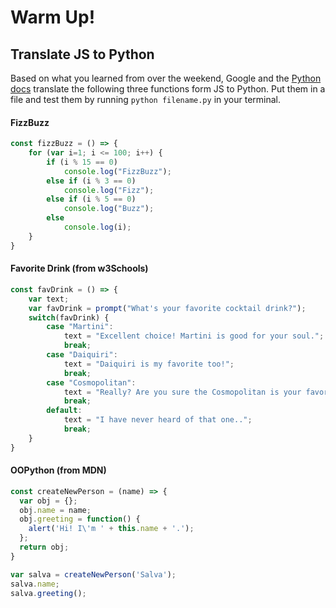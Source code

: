 # Warm Up!

## Translate JS to Python

Based on what you learned from over the weekend, Google and the [Python docs](https://docs.python.org/3/) translate the following three functions form JS to Python. Put them in a file and test them by running `python filename.py` in your terminal. 

#### FizzBuzz

```js
const fizzBuzz = () => {
	for (var i=1; i <= 100; i++) {
	    if (i % 15 == 0)
	        console.log("FizzBuzz");
	    else if (i % 3 == 0)
	        console.log("Fizz");
	    else if (i % 5 == 0)
	        console.log("Buzz");
	    else
	        console.log(i);
	}
}
```


#### Favorite Drink (from w3Schools)

```js
const favDrink = () => {
	var text;
	var favDrink = prompt("What's your favorite cocktail drink?");
	switch(favDrink) {
	    case "Martini":
	        text = "Excellent choice! Martini is good for your soul.";
	        break;
	    case "Daiquiri":
	        text = "Daiquiri is my favorite too!";
	        break;
	    case "Cosmopolitan":
	        text = "Really? Are you sure the Cosmopolitan is your favorite?";
	        break;
	    default:
	        text = "I have never heard of that one..";
	        break;
	}
}
```

#### OOPython (from MDN)

```js
const createNewPerson = (name) => {
  var obj = {};
  obj.name = name;
  obj.greeting = function() {
    alert('Hi! I\'m ' + this.name + '.');
  };
  return obj;
}

var salva = createNewPerson('Salva');
salva.name;
salva.greeting();
```
